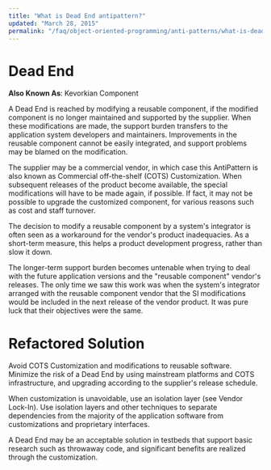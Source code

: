 ```yaml
---
title: "What is Dead End antipattern?"
updated: "March 28, 2015"
permalink: "/faq/object-oriented-programming/anti-patterns/what-is-dead-end/"
---
```


# Dead End
**Also Known As**: Kevorkian Component


A Dead End is reached by modifying a reusable component, if the modified component is no longer maintained and supported by the supplier. When these modifications are made, the support burden transfers to the application system developers and maintainers. Improvements in the reusable component cannot be easily integrated, and support problems may be blamed on the modification.

The supplier may be a commercial vendor, in which case this AntiPattern is also known as Commercial off-the-shelf (COTS) Customization. When subsequent releases of the product become available, the special modifications will have to be made again, if possible. If fact, it may not be possible to upgrade the customized component, for various reasons such as cost and staff turnover.

The decision to modify a reusable component by a system's integrator is often seen as a workaround for the vendor's product inadequacies. As a short-term measure, this helps a product development progress, rather than slow it down.

The longer-term support burden becomes untenable when trying to deal with the future application versions and the "reusable component" vendor's releases. The only time we saw this work was when the system's integrator arranged with the reusable component vendor that the SI modifications would be included in the next release of the vendor product. It was pure luck that their objectives were the same.

# Refactored Solution

Avoid COTS Customization and modifications to reusable software. Minimize the risk of a Dead End by using mainstream platforms and COTS infrastructure, and upgrading according to the supplier's release schedule.

When customization is unavoidable, use an isolation layer (see Vendor Lock-In). Use isolation layers and other techniques to separate dependencies from the majority of the application software from customizations and proprietary interfaces.

A Dead End may be an acceptable solution in testbeds that support basic research such as throwaway code, and significant benefits are realized through the customization.